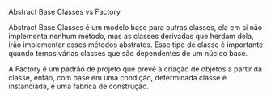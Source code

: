 Abstract Base Classes vs Factory

Abstract Base Classes é um modelo base para outras classes, ela em si não implementa nenhum método, 
mas as classes derivadas que herdam dela, irão implementar esses métodos abstratos. 
Esse tipo de classe é importante quando temos várias classes que são dependentes de um núcleo base.

A Factory é um padrão de projeto que prevê a criação de objetos a partir da classe, 
então, com base em uma condição, determinada classe é instanciada, é uma fábrica de construção.
